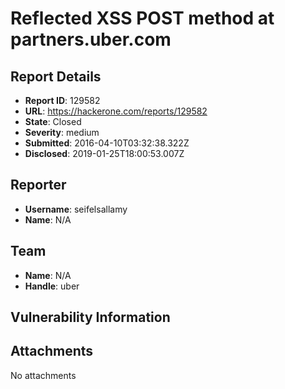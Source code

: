 # Reflected XSS POST method at partners.uber.com

## Report Details
- **Report ID**: 129582
- **URL**: https://hackerone.com/reports/129582
- **State**: Closed
- **Severity**: medium
- **Submitted**: 2016-04-10T03:32:38.322Z
- **Disclosed**: 2019-01-25T18:00:53.007Z

## Reporter
- **Username**: seifelsallamy
- **Name**: N/A

## Team
- **Name**: N/A
- **Handle**: uber

## Vulnerability Information


## Attachments
No attachments
